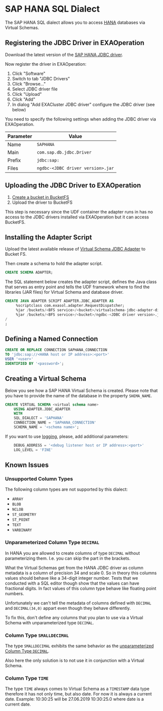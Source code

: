 # SAP HANA SQL Dialect

The SAP HANA SQL dialect allows you to access [HANA](https://www.sap.com/products/hana.html) databases via Virtual Schemas.

## Registering the JDBC Driver in EXAOperation

Download the latest version of the [SAP HANA JDBC driver](https://search.maven.org/search?q=g:com.sap.cloud.db.jdbc%20AND%20a:ngdbc&core=gav).

Now register the driver in EXAOperation:

1. Click "Software"
1. Switch to tab "JDBC Drivers"
1. Click "Browse..."
1. Select JDBC driver file
1. Click "Upload"
1. Click "Add"
1. In dialog "Add EXACluster JDBC driver" configure the JDBC driver (see below)

You need to specify the following settings when adding the JDBC driver via EXAOperation.

| Parameter | Value                                               |
|-----------|-----------------------------------------------------|
| Name      | `SAPHANA`                                           |
| Main      | `com.sap.db.jdbc.Driver`                            |
| Prefix    | `jdbc:sap:`                                         |
| Files     | `ngdbc-<JDBC driver version>.jar`                   |

## Uploading the JDBC Driver to EXAOperation

1. [Create a bucket in BucketFS](https://docs.exasol.com/administration/on-premise/bucketfs/create_new_bucket_in_bucketfs_service.htm) 
1. Upload the driver to BucketFS

This step is necessary since the UDF container the adapter runs in has no access to the JDBC drivers installed via EXAOperation but it can access BucketFS.

## Installing the Adapter Script

Upload the latest available release of [Virtual Schema JDBC Adapter](https://github.com/exasol/virtual-schemas/releases) to Bucket FS.

Then create a schema to hold the adapter script.

```sql
CREATE SCHEMA ADAPTER;
```

The SQL statement below creates the adapter script, defines the Java class that serves as entry point and tells the UDF framework where to find the libraries (JAR files) for Virtual Schema and database driver.

```sql
CREATE JAVA ADAPTER SCRIPT ADAPTER.JDBC_ADAPTER AS
     %scriptclass com.exasol.adapter.RequestDispatcher;
     %jar /buckets/<BFS service>/<bucket>/virtualschema-jdbc-adapter-dist-3.1.1.jar;
     %jar /buckets/<BFS service>/<bucket>/ngdbc-<JDBC driver version>.jar;
/
;
```

## Defining a Named Connection
    
```sql
CREATE OR REPLACE CONNECTION SAPHANA_CONNECTION 
TO 'jdbc:sap://<HANA host or IP address>:<port>' 
USER '<user>' 
IDENTIFIED BY '<password>';
```

## Creating a Virtual Schema

Below you see how a SAP HANA Virtual Schema is created. Please note that you have to provide the name of the database in the property `SHEMA_NAME`.

```sql
CREATE VIRTUAL SCHEMA <virtual schema name>
    USING ADAPTER.JDBC_ADAPTER 
    WITH
    SQL_DIALECT = 'SAPHANA'
    CONNECTION_NAME = 'SAPHANA_CONNECTION'
    SCHEMA_NAME = '<schema name>';
```
If you want to use [logging](../development/remote_logging.md), please, add additional parameters:
    
```sql
    DEBUG_ADDRESS = '<debug listener host or IP address>:<port>'
    LOG_LEVEL = 'FINE' 
``` 
    
## Known Issues

### Unsupported Column Types

The following column types are not supported by this dialect:

* `ARRAY`
* `BLOB`
* `NCLOB`
* `ST_GEOMETRY`
* `ST_POINT`
* `TEXT`
* `VARBINARY`

### Unparameterized Column Type `DECIMAL`

In HANA you are allowed to create columns of type `DECIMAL` without parameterizing them. I.e. you can skip the part in the brackets.

What the Virtual Schemas get from the HANA JDBC driver as column metadata is a column of precision 34 and scale 0. So in theory this columns values should behave like a 34-digit integer number. Tests that we conducted with a SQL editor though show that the values can have fractional digits. In fact values of this column type behave like floating point numbers.

Unfortunately we can't tell the metadata of columns defined with `DECIMAL` and `DECIMAL(34,0)` appart even though they behave differently.

To fix this, don't define any columns that you plan to use via a Virtual Schema with unparameterized type `DECIMAL`.

### Column Type `SMALLDECIMAL`

The type `SMALLDECIMAL` exhibits the same behavior as the [unparameterized Column Type `DECIMAL`](#unparameterized-column-type-decimal).

Also here the only solution is to not use it in conjunction with a Virtual Schema.

### Column Type `TIME`

The type `TIME` always comes to Virtual Schema as a  `TIMESTAMP` data type therefore it has not only time, but also date.
For now it is always a current date. Example: 10:30:25 will be 27.06.2019 10:30:25.0 where date is a current date. 